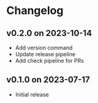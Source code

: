 # Changelog

## v0.2.0 on 2023-10-14
- Add version command
- Update release pipeline
- Add check pipeline for PRs

## v0.1.0 on 2023-07-17
- Initial release
